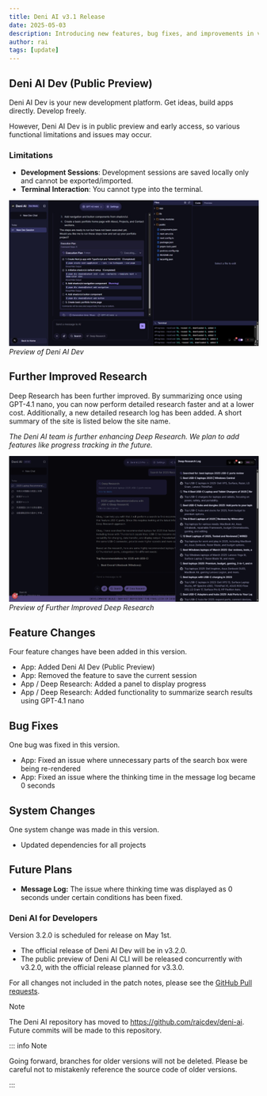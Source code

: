 ```yaml
---
title: Deni AI v3.1 Release
date: 2025-05-03
description: Introducing new features, bug fixes, and improvements in version 3.1.
author: rai
tags: [update]
---
```


## Deni AI Dev (Public Preview)

Deni AI Dev is your new development platform. Get ideas, build apps directly. Develop freely.

However, Deni AI Dev is in public preview and early access, so various functional limitations and issues may occur.

### Limitations

- **Development Sessions**: Development sessions are saved locally only and cannot be exported/imported.
- **Terminal Interaction**: You cannot type into the terminal.

![Preview of Deni AI Dev](deni-ai-dev.png)
_Preview of Deni AI Dev_

## Further Improved Research

Deep Research has been further improved. By summarizing once using GPT-4.1 nano, you can now perform detailed research faster and at a lower cost. Additionally, a new detailed research log has been added. A short summary of the site is listed below the site name.

_The Deni AI team is further enhancing Deep Research. We plan to add features like progress tracking in the future._

![Preview of Further Improved Deep Research](deep-research.png)
_Preview of Further Improved Deep Research_

## Feature Changes

Four feature changes have been added in this version.

- App: Added Deni AI Dev (Public Preview)
- App: Removed the feature to save the current session
- App / Deep Research: Added a panel to display progress
- App / Deep Research: Added functionality to summarize search results using GPT-4.1 nano

## Bug Fixes

One bug was fixed in this version.

- App: Fixed an issue where unnecessary parts of the search box were being re-rendered
- App: Fixed an issue where the thinking time in the message log became 0 seconds

## System Changes

One system change was made in this version.

- Updated dependencies for all projects

## Future Plans

- **Message Log:** The issue where thinking time was displayed as 0 seconds under certain conditions has been fixed.

### Deni AI for Developers

Version 3.2.0 is scheduled for release on May 1st.

- The official release of Deni AI Dev will be in v3.2.0.
- The public preview of Deni AI CLI will be released concurrently with v3.2.0, with the official release planned for v3.3.0.

For all changes not included in the patch notes, please see the [GitHub Pull requests](https://github.com/raicdev/deni-ai/pull/32).

> [!NOTE]
> The Deni AI repository has moved to https://github.com/raicdev/deni-ai. Future commits will be made to this repository.

::: info Note

Going forward, branches for older versions will not be deleted. Please be careful not to mistakenly reference the source code of older versions.

:::
